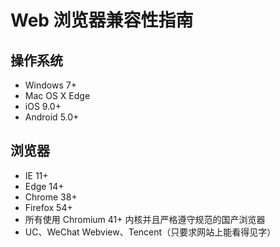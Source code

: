 # Web 浏览器兼容性指南

## 操作系统

- Windows 7+
- Mac OS X Edge
- iOS 9.0+
- Android 5.0+

## 浏览器

- IE 11+
- Edge 14+
- Chrome 38+
- Firefox 54+
- 所有使用 Chromium 41+ 内核并且严格遵守规范的国产浏览器
- UC、WeChat Webview、Tencent（只要求网站上能看得见字）
